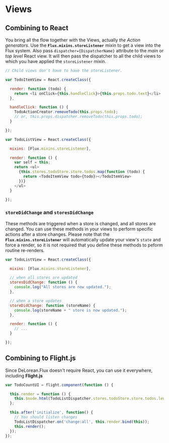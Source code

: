 # Views

## Combining to React

You bring all the flow together with the Views, actually *the Action generators*.
Use the **`Flux.mixins.storeListener`** mixin to get a view into the Flux system.
Also pass `dispatcher={DispatcherName}` attribute to the *main* or *top level* React view. It will
then pass the dispatcher to all the child views to which you have applied the `storeListener` mixin.

```js
// Child views don't have to have the storeListener.

var TodoItemView = React.createClass({

  render: function (todo) {
    return <li onClick={this.handleClick}>{this.props.todo.text}</li>
  },

  handleClick: function () {
    TodoActionCreator.removeTodo(this.props.todo);
    // or, this.props.dispatcher.removeTodo(this.props.todo);
  }

});

var TodoListView = React.createClass({

  mixins: [Flux.mixins.storeListener],

  render: function () {
    var self = this;
    return <ul>
      {this.stores.todoStore.store.todos.map(function (todo) {
        return <TodoItemView todo={todo}></TodoItemView>
      })}
    </ul>
  }

});
```

### `storeDidChange` and `storesDidChange`

These methods are triggered when a store is changed, and all stores are changed. You can use
these methods in your views to perform specific actions after a store changes. Please note 
that the **`Flux.mixins.storeListener`** will automatically update your view's `state` and force
a render, so it is not required that you define these methods to peform routine re-renders.

```js
var TodoListView = React.createClass({

  mixins: [Flux.mixins.storeListener],

  // when all stores are updated
  storesDidChange: function () {
    console.log("All stores are now updated.");
  },

  // when a store updates
  storeDidChange: function (storeName) {
    console.log(storeName + " store is now updated.");
  },

  render: function () {
    // ...
  }

});
```

## Combining to Flight.js

Since DeLorean.Flux doesn't require React, you can use it everywhere, including **Flight.js**

```javascript
var TodoCountUI = flight.component(function () {

  this.render = function () {
    this.$node.html(TodoListDispatcher.stores.todoStore.store.todos.length);
  };

  this.after('initialize', function() {
    // You should listen changes
    TodoListDispatcher.on('change:all', this.render.bind(this));
    this.render();
  });
});
```
